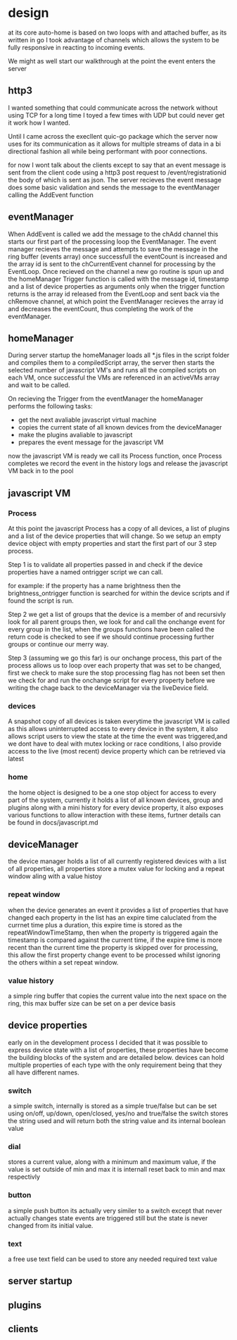 # design

at its core auto-home is based on two loops with and attached buffer, as its written in go I took advantage of channels which allows the system to be fully responsive in reacting to incoming events.

We might as well start our walkthrough at the point the event enters the server

## http3
I wanted something that could communicate across the network without using TCP for a long time I toyed a few times with UDP but could never get it work how I wanted.

Until I came across the execllent quic-go package which the server now uses for its communication as it allows for multiple streams of data in a bi directional fashion all while being performant with poor connections.

for now I wont talk about the clients except to say that an event message is sent from the client code using a http3 post request to /event/registrationid the body of which is sent as json. The server recieves the event message does some basic validation and sends the message to the eventManager calling the AddEvent function

## eventManager
When AddEvent is called we add the message to the chAdd channel this starts our first part of the processing loop the EventManager. The event manager recieves the message and attempts to save the message in the ring buffer (events array) once successfull the eventCount is increased and the array id is sent to the chCurrentEvent channel for processing by the EventLoop. Once recieved on the channel a new go routine is spun up and the homeManager Trigger function is called with the message id, timestamp and a list of device properties as arguments only when the trigger function returns is the array id released from the EventLoop and sent back via the chRemove channel, at which point the EventManager recieves the array id and decreases the eventCount, thus completing the work of the eventManager.

## homeManager
During server startup the homeManager loads all *.js files in the script folder and compiles them to a compiledScript array, the server then starts the selected number of javascript VM's and runs all the compiled scripts on each VM, once successful the VMs are referenced in an activeVMs array and wait to be called.

On recieving the Trigger from the eventManager the homeManager performs the following tasks:

* get the next avaliable javascript virtual machine
* copies the current state of all known devices from the deviceManager
* make the plugins avaliable to javascript
* prepares the event message for the javascript VM

now the javascript VM is ready we call its Process function, once Process completes we record the event in the history logs and release the javascript VM back in to the pool

## javascript VM
### Process
At this point the javascript Process has a copy of all devices, a list of plugins and a list of the device properties that will change. So we setup an empty device object with empty properties and start the first part of our 3 step process.

Step 1 is to validate all properties passed in and check if the device properties have a named ontrigger script we can call.

for example: if the property has a name brightness then the brightness_ontrigger function is searched for within the device scripts and if found the script is run.

Step 2 we get a list of groups that the device is a member of and recursivly look for all parent groups then, we look for and call the onchange event for every group in the list, when the groups functions have been called the return code is checked to see if we should continue processing further groups or continue our merry way.

Step 3 (assuming we go this far) is our onchange process, this part of the process allows us to loop over each property that was set to be changed, first we check to make sure the stop processing flag has not been set then we check for and run the onchange script for every property before we writing the chage back to the deviceManager via the liveDevice field.

### devices
A snapshot copy of all devices is taken everytime the javascript VM is called as this allows uninterrupted access to every device in the system, it also allows script users to view the state at the time the event was triggered,and we dont have to deal with mutex locking or race conditions, I also provide access to the live (most recent) device property which can be retrieved via latest

### home
the home object is designed to be a one stop object for access to every part of the system, currently it holds a list of all known devices, group and plugins along with a mini history for every device property, it also exposes various functions to allow interaction with these items, furtner details can be found in docs/javascript.md 

## deviceManager
the device manager holds a list of all currently registered devices with a list of all properties, all properties store a mutex value for locking and a repeat window  aling with a value histoy

### repeat window
when the device generates an event it provides a list of properties that have changed each property in the list has an expire time caluclated from the currnet time plus a duration, this expire time is stored as the repeatWindowTimeStamp, then when the property is triggered again the timestamp is compared against the current time, if the expire time is more recent than the current time the property is skipped over for processing, this allow the first property change event to be processed whilst ignoring the others within a set repeat window. 

### value history
a simple ring buffer that copies the current value into the next space on the ring, this max buffer size can be set on a per device basis

## device properties
early on in the development process I decided that it was possible to express device state with a list of properties, these properties have become the building blocks of the system and are detailed below.
devices can hold multiple properties of each type with the only requirement being that they all have different names.

### switch
a simple switch, internally is stored as a simple true/false but can be set using on/off, up/down, open/closed, yes/no and true/false
the switch stores the string used and will return both the string value and its internal boolean value

### dial
stores a current value, along with a minimum and maximum value, if the value is set outside of min and max it is internall reset back to min and max respectivly 

### button
a simple push button its actually very similer to a switch except that never actually changes state events are triggered still but the state is never changed from its initial value.

### text
a free use text field can be used to store any needed required text value

## server startup


## plugins

## clients
